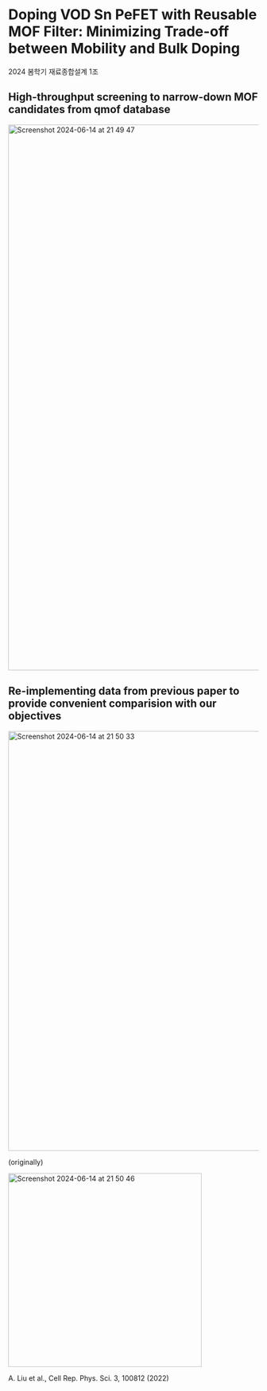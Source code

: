 # Doping VOD Sn PeFET with Reusable MOF Filter: Minimizing Trade-off between Mobility and Bulk Doping   
2024 봄학기 재료종합설계 1조 

## High-throughput screening to narrow-down MOF candidates from qmof database   

<img width="1096" alt="Screenshot 2024-06-14 at 21 49 47" src="https://github.com/jinvk31/VODSnPervoskite_MOF/assets/149242052/acee3802-d5a3-46fb-a0c4-dfe2cee30e5c">  

## Re-implementing data from previous paper to provide convenient comparision with our objectives


<img width="843" alt="Screenshot 2024-06-14 at 21 50 33" src="https://github.com/jinvk31/VODSnPervoskite_MOF/assets/149242052/80d5b23d-1b4a-4e2d-93ca-bd247669367c">  


(originally)

<img width="389" alt="Screenshot 2024-06-14 at 21 50 46" src="https://github.com/jinvk31/VODSnPervoskite_MOF/assets/149242052/109a4397-0b6e-4195-837e-744da86a3759">  


A. Liu et al., Cell Rep. Phys. Sci. 3, 100812 (2022)  


